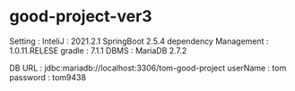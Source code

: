 # good-project-ver3

Setting :
  InteliJ : 2021.2.1
  SpringBoot 2.5.4
  dependency Management : 1.0.11.RELESE
  gradle : 7.1.1
  DBMS : MariaDB 2.7.2


  DB URL : jdbc:mariadb://localhost:3306/tom-good-project
  userName : tom
  password : tom9438
